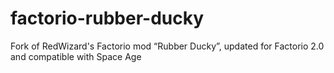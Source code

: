 # factorio-rubber-ducky
Fork of RedWizard's Factorio mod “Rubber Ducky”, updated for Factorio 2.0 and compatible with Space Age
